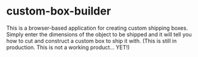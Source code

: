 custom-box-builder
==================

This is a browser-based application for creating custom shipping boxes. Simply enter the dimensions of the object to be shipped and it will tell you how to cut and construct a custom box to ship it with. (This is still in production. This is not a working product... YET!)
